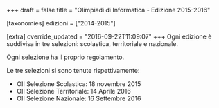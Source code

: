 +++
draft = false
title = "Olimpiadi di Informatica - Edizione 2015-2016"

[taxonomies]
edizioni = ["2014-2015"]

[extra]
override_updated = "2016-09-22T11:09:07"
+++
Ogni edizione è suddivisa in tre selezioni: scolastica, territoriale e nazionale.

Ogni selezione ha il proprio regolamento.

Le tre selezioni si sono tenute rispettivamente:

- OII Selezione Scolastica: 18 novembre 2015
- OII Selezione Territoriale: 14 Aprile 2016
- OII Selezione Nazionale: 16 Settembre 2016
